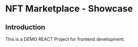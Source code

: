 # NFT Marketplace - Showcase


## Introduction
This is a DEMO REACT Project for frontend development.


